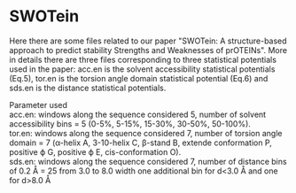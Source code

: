# SWOTein
Here there are some files related to our paper "SWOTein: A structure-based approach to predict stability Strengths and Weaknesses of prOTEINs". More in details there are three files corresponding to three statistical potentials used in the paper: acc.en is the solvent accessibility statistical potentials (Eq.5), tor.en is the torsion angle domain statistical potential (Eq.6) and sds.en is the distance statistical potentials.  

Parameter used<br /> 
acc.en: windows along the sequence considered 5, number of solvent accessibility bins = 5 (0-5%, 5-15%, 15-30%, 30-50%, 50-100%).<br /> 
tor.en: windows along the sequence considered 7, number of torsion angle domain = 7 (α-helix A, 3-10-helix C, β-stand B, extende conformation P, positive ϕ G, positive ϕ E, cis-conformation O).<br /> 
sds.en: windows along the sequence considered 7, number of distance bins of 0.2 Å = 25 from 3.0 to 8.0 width one additional bin for d<3.0 Å and one for d>8.0 Å
